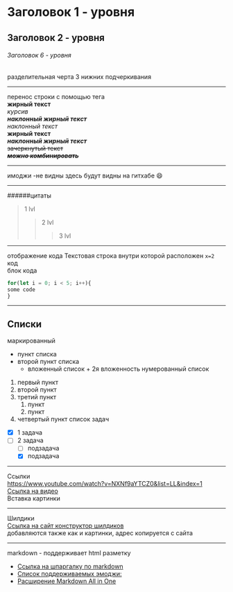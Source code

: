 # Заголовок 1 - уровня

## Заголовок 2 - уровня

###### Заголовок 6 - уровня

разделительная черта 3 нижних подчеркивания

---

перенос строки с помощью тега <br>
**жирный текст**<br>
_курсив_<br>
**_наклонный жирный текст_**<br>
_наклонный текст_<br>
**жирный текст**<br>
**_наклонный жирный текст_**<br>
~~зачеркнутый текст~~<br>
**_~~можно комбинировать~~_**<br>

---

имоджи -не видны здесь будут видны на гитхабе
:smile:

---

######цитаты

> 1 lvl
>
> > 2 lvl
> >
> > > 3 lvl

---

отображение кода
Текстовая строка внутри которой расположен `x=2` код <br>
блок кода

<!-- после ``` пишем название языка чтобы работала подсветка кода -->

```js
for(let i = 0; i < 5; i++){
some code
}
```

---

## Списки <br>

маркированный<br>

- пункт списка
- второй пункт списка
  - вложенный список + 2я вложенность
    <!-- вложенность делается с помощью 2х пробелов -->
    <!-- для маркеров можно использовать + - * -->
    нумерованный список <br>

1. первый пункт
2. второй пункт
3. третий пункт
   1. пункт
   2. пункт
4. четвертый пункт
   <!-- вложенность делается с помощью 4х пробелов -->
   список задач<br>

- [x] 1 задача
- [ ] 2 задача
  - [ ] подзадача
  - [x] подзадача

---

Ссылки <br>
https://www.youtube.com/watch?v=NXNf9aYTCZ0&list=LL&index=1 <br>
[Ссылка на видео](https://www.youtube.com/watch?v=NXNf9aYTCZ0&list=LL&index=1) <br>
Вставка картинки<br>

<!-- ![alt text](https://cdn-icons.flaticon.com/png/512/3137/premium/3137034.png?token=exp=1648569872~hmac=d1a0b778c7e382eec2dab3029bbefefa) -->

---

Шилдики <br>
[Ссылка на сайт конструктор шилдиков](https://shields.io/)<br>
добавляются также как и картинки, адрес копируется с сайта

---

markdown - поддерживает html разметку<br>

- [Ссылка на шпаргалку по markdown](https://github.com/adam-p/markdown-here/wiki/Markdown-Cheatsheet)<br>
- [Список поддерживаемых эмоджи:](https://github.com/GnuriaN/format-README/blob/master/emoji.md)<br>
- [Расширение Markdown All in One](https://marketplace.visualstudio.com/items?itemName=yzhang.markdown-all-in-one#review-details)
